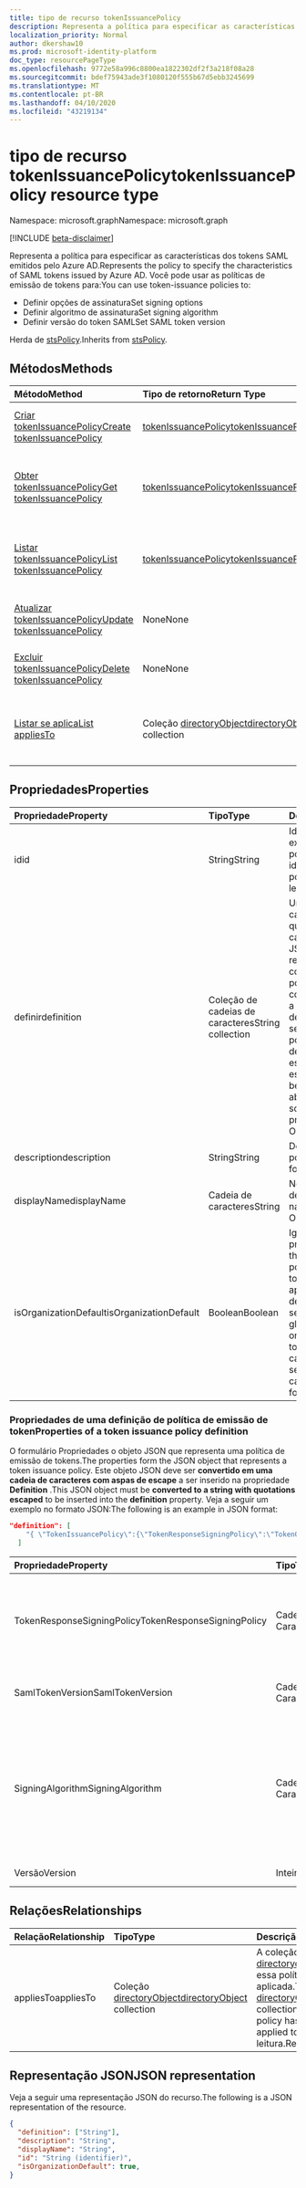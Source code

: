 ```yaml
---
title: tipo de recurso tokenIssuancePolicy
description: Representa a política para especificar as características dos tokens SAML emitidos pelo Azure AD.
localization_priority: Normal
author: dkershaw10
ms.prod: microsoft-identity-platform
doc_type: resourcePageType
ms.openlocfilehash: 9772e58a996c8800ea1822302df2f3a218f08a28
ms.sourcegitcommit: bdef75943ade3f1080120f555b67d5ebb3245699
ms.translationtype: MT
ms.contentlocale: pt-BR
ms.lasthandoff: 04/10/2020
ms.locfileid: "43219134"
---
```

# <a name="tokenissuancepolicy-resource-type"></a><span data-ttu-id="23dd5-103">tipo de recurso tokenIssuancePolicy</span><span class="sxs-lookup"><span data-stu-id="23dd5-103">tokenIssuancePolicy resource type</span></span>

<span data-ttu-id="23dd5-104">Namespace: microsoft.graph</span><span class="sxs-lookup"><span data-stu-id="23dd5-104">Namespace: microsoft.graph</span></span>

[!INCLUDE [beta-disclaimer](../../includes/beta-disclaimer.md)]

<span data-ttu-id="23dd5-105">Representa a política para especificar as características dos tokens SAML emitidos pelo Azure AD.</span><span class="sxs-lookup"><span data-stu-id="23dd5-105">Represents the policy to specify the characteristics of SAML tokens issued by Azure AD.</span></span> <span data-ttu-id="23dd5-106">Você pode usar as políticas de emissão de tokens para:</span><span class="sxs-lookup"><span data-stu-id="23dd5-106">You can use token-issuance policies to:</span></span>

- <span data-ttu-id="23dd5-107">Definir opções de assinatura</span><span class="sxs-lookup"><span data-stu-id="23dd5-107">Set signing options</span></span>
- <span data-ttu-id="23dd5-108">Definir algoritmo de assinatura</span><span class="sxs-lookup"><span data-stu-id="23dd5-108">Set signing algorithm</span></span>
- <span data-ttu-id="23dd5-109">Definir versão do token SAML</span><span class="sxs-lookup"><span data-stu-id="23dd5-109">Set SAML token version</span></span>

<span data-ttu-id="23dd5-110">Herda de [stsPolicy](stsPolicy.md).</span><span class="sxs-lookup"><span data-stu-id="23dd5-110">Inherits from [stsPolicy](stsPolicy.md).</span></span>

## <a name="methods"></a><span data-ttu-id="23dd5-111">Métodos</span><span class="sxs-lookup"><span data-stu-id="23dd5-111">Methods</span></span>

| <span data-ttu-id="23dd5-112">Método</span><span class="sxs-lookup"><span data-stu-id="23dd5-112">Method</span></span>       | <span data-ttu-id="23dd5-113">Tipo de retorno</span><span class="sxs-lookup"><span data-stu-id="23dd5-113">Return Type</span></span> | <span data-ttu-id="23dd5-114">Descrição</span><span class="sxs-lookup"><span data-stu-id="23dd5-114">Description</span></span> |
|:-------------|:------------|:------------|
| [<span data-ttu-id="23dd5-115">Criar tokenIssuancePolicy</span><span class="sxs-lookup"><span data-stu-id="23dd5-115">Create tokenIssuancePolicy</span></span>](../api/tokenissuancepolicy-post-tokenissuancepolicy.md) | [<span data-ttu-id="23dd5-116">tokenIssuancePolicy</span><span class="sxs-lookup"><span data-stu-id="23dd5-116">tokenIssuancePolicy</span></span>](tokenissuancepolicy.md) | <span data-ttu-id="23dd5-117">Criar um objeto tokenIssuancePolicy.</span><span class="sxs-lookup"><span data-stu-id="23dd5-117">Create a tokenIssuancePolicy object.</span></span> |
| [<span data-ttu-id="23dd5-118">Obter tokenIssuancePolicy</span><span class="sxs-lookup"><span data-stu-id="23dd5-118">Get tokenIssuancePolicy</span></span>](../api/tokenissuancepolicy-get.md) | [<span data-ttu-id="23dd5-119">tokenIssuancePolicy</span><span class="sxs-lookup"><span data-stu-id="23dd5-119">tokenIssuancePolicy</span></span>](tokenissuancepolicy.md) | <span data-ttu-id="23dd5-120">Ler propriedades e relações de um objeto tokenIssuancePolicy.</span><span class="sxs-lookup"><span data-stu-id="23dd5-120">Read properties and relationships of a tokenIssuancePolicy object.</span></span> |
| [<span data-ttu-id="23dd5-121">Listar tokenIssuancePolicy</span><span class="sxs-lookup"><span data-stu-id="23dd5-121">List tokenIssuancePolicy</span></span>](../api/tokenissuancepolicy-list.md) | [<span data-ttu-id="23dd5-122">tokenIssuancePolicy</span><span class="sxs-lookup"><span data-stu-id="23dd5-122">tokenIssuancePolicy</span></span>](tokenissuancepolicy.md) | <span data-ttu-id="23dd5-123">Ler propriedades e relações de objetos tokenIssuancePolicy.</span><span class="sxs-lookup"><span data-stu-id="23dd5-123">Read properties and relationships of tokenIssuancePolicy objects.</span></span> |
| [<span data-ttu-id="23dd5-124">Atualizar tokenIssuancePolicy</span><span class="sxs-lookup"><span data-stu-id="23dd5-124">Update tokenIssuancePolicy</span></span>](../api/tokenissuancepolicy-update.md) | <span data-ttu-id="23dd5-125">None</span><span class="sxs-lookup"><span data-stu-id="23dd5-125">None</span></span> | <span data-ttu-id="23dd5-126">Atualizar um objeto tokenIssuancePolicy.</span><span class="sxs-lookup"><span data-stu-id="23dd5-126">Update a tokenIssuancePolicy object.</span></span> |
| [<span data-ttu-id="23dd5-127">Excluir tokenIssuancePolicy</span><span class="sxs-lookup"><span data-stu-id="23dd5-127">Delete tokenIssuancePolicy</span></span>](../api/tokenissuancepolicy-delete.md) | <span data-ttu-id="23dd5-128">None</span><span class="sxs-lookup"><span data-stu-id="23dd5-128">None</span></span> | <span data-ttu-id="23dd5-129">Excluir um objeto tokenIssuancePolicy.</span><span class="sxs-lookup"><span data-stu-id="23dd5-129">Delete a tokenIssuancePolicy object.</span></span> |
| [<span data-ttu-id="23dd5-130">Listar se aplica</span><span class="sxs-lookup"><span data-stu-id="23dd5-130">List appliesTo</span></span>](../api/tokenissuancepolicy-list-appliesto.md) | <span data-ttu-id="23dd5-131">Coleção [directoryObject](directoryobject.md)</span><span class="sxs-lookup"><span data-stu-id="23dd5-131">[directoryObject](directoryobject.md) collection</span></span> | <span data-ttu-id="23dd5-132">Obtenha a lista de directoryObjects à qual essa política foi aplicada.</span><span class="sxs-lookup"><span data-stu-id="23dd5-132">Get the list of directoryObjects that this policy has been applied to.</span></span> |

## <a name="properties"></a><span data-ttu-id="23dd5-133">Propriedades</span><span class="sxs-lookup"><span data-stu-id="23dd5-133">Properties</span></span>

| <span data-ttu-id="23dd5-134">Propriedade</span><span class="sxs-lookup"><span data-stu-id="23dd5-134">Property</span></span>     | <span data-ttu-id="23dd5-135">Tipo</span><span class="sxs-lookup"><span data-stu-id="23dd5-135">Type</span></span>        | <span data-ttu-id="23dd5-136">Descrição</span><span class="sxs-lookup"><span data-stu-id="23dd5-136">Description</span></span> |
|:-------------|:------------|:------------|
|<span data-ttu-id="23dd5-137">id</span><span class="sxs-lookup"><span data-stu-id="23dd5-137">id</span></span>|<span data-ttu-id="23dd5-138">String</span><span class="sxs-lookup"><span data-stu-id="23dd5-138">String</span></span>| <span data-ttu-id="23dd5-139">Identificador exclusivo da política.</span><span class="sxs-lookup"><span data-stu-id="23dd5-139">Unique identifier for this policy.</span></span> <span data-ttu-id="23dd5-140">Somente leitura.</span><span class="sxs-lookup"><span data-stu-id="23dd5-140">Read-only.</span></span>|
|<span data-ttu-id="23dd5-141">definir</span><span class="sxs-lookup"><span data-stu-id="23dd5-141">definition</span></span>|<span data-ttu-id="23dd5-142">Coleção de cadeias de caracteres</span><span class="sxs-lookup"><span data-stu-id="23dd5-142">String collection</span></span>| <span data-ttu-id="23dd5-143">Uma coleção de cadeia de caracteres que contém uma cadeia de caracteres JSON que define as regras e as configurações da política.</span><span class="sxs-lookup"><span data-stu-id="23dd5-143">A string collection containing a JSON string that defines the rules and settings for this policy.</span></span> <span data-ttu-id="23dd5-144">Veja mais detalhes sobre o esquema JSON para esta propriedade.</span><span class="sxs-lookup"><span data-stu-id="23dd5-144">See below for more details about the JSON schema for this property.</span></span> <span data-ttu-id="23dd5-145">Obrigatório.</span><span class="sxs-lookup"><span data-stu-id="23dd5-145">Required.</span></span>|
|<span data-ttu-id="23dd5-146">description</span><span class="sxs-lookup"><span data-stu-id="23dd5-146">description</span></span>|<span data-ttu-id="23dd5-147">String</span><span class="sxs-lookup"><span data-stu-id="23dd5-147">String</span></span>| <span data-ttu-id="23dd5-148">Descrição da política.</span><span class="sxs-lookup"><span data-stu-id="23dd5-148">Description for this policy.</span></span>|
|<span data-ttu-id="23dd5-149">displayName</span><span class="sxs-lookup"><span data-stu-id="23dd5-149">displayName</span></span>|<span data-ttu-id="23dd5-150">Cadeia de caracteres</span><span class="sxs-lookup"><span data-stu-id="23dd5-150">String</span></span>| <span data-ttu-id="23dd5-151">Nome para exibição dessa política.</span><span class="sxs-lookup"><span data-stu-id="23dd5-151">Display name for this policy.</span></span> <span data-ttu-id="23dd5-152">Obrigatório.</span><span class="sxs-lookup"><span data-stu-id="23dd5-152">Required.</span></span>|
|<span data-ttu-id="23dd5-153">isOrganizationDefault</span><span class="sxs-lookup"><span data-stu-id="23dd5-153">isOrganizationDefault</span></span>|<span data-ttu-id="23dd5-154">Boolean</span><span class="sxs-lookup"><span data-stu-id="23dd5-154">Boolean</span></span>|<span data-ttu-id="23dd5-155">Ignore essa propriedade.</span><span class="sxs-lookup"><span data-stu-id="23dd5-155">Ignore this property.</span></span> <span data-ttu-id="23dd5-156">A política de emissão de token só pode ser aplicada a entidades de serviço e não pode ser definida globalmente para a organização.</span><span class="sxs-lookup"><span data-stu-id="23dd5-156">The token-issuance policy can only be applied to service principals and can't be set globally for the organization.</span></span>|


### <a name="properties-of-a-token-issuance-policy-definition"></a><span data-ttu-id="23dd5-157">Propriedades de uma definição de política de emissão de token</span><span class="sxs-lookup"><span data-stu-id="23dd5-157">Properties of a token issuance policy definition</span></span>
<span data-ttu-id="23dd5-158">O formulário Propriedades o objeto JSON que representa uma política de emissão de tokens.</span><span class="sxs-lookup"><span data-stu-id="23dd5-158">The properties form the JSON object that represents a token issuance policy.</span></span> <span data-ttu-id="23dd5-159">Este objeto JSON deve ser **convertido em uma cadeia de caracteres com aspas de escape** a ser inserido na propriedade **Definition** .</span><span class="sxs-lookup"><span data-stu-id="23dd5-159">This JSON object must be **converted to a string with quotations escaped** to be inserted into the **definition** property.</span></span> <span data-ttu-id="23dd5-160">Veja a seguir um exemplo no formato JSON:</span><span class="sxs-lookup"><span data-stu-id="23dd5-160">The following is an example in JSON format:</span></span>

<!-- {
  "blockType": "ignored"
}-->
``` json
"definition": [
    "{ \"TokenIssuancePolicy\":{\"TokenResponseSigningPolicy\":\"TokenOnly\",\"SamlTokenVersion\":\"1.1\",\"SigningAlgorithm\":\"http://www.w3.org/2001/04/xmldsig-more#rsa-sha256\",\"Version\":1}}"
  ]
```


| <span data-ttu-id="23dd5-161">Propriedade</span><span class="sxs-lookup"><span data-stu-id="23dd5-161">Property</span></span>     | <span data-ttu-id="23dd5-162">Tipo</span><span class="sxs-lookup"><span data-stu-id="23dd5-162">Type</span></span>   |<span data-ttu-id="23dd5-163">Descrição</span><span class="sxs-lookup"><span data-stu-id="23dd5-163">Description</span></span>|
|:---------------|:--------|:----------|
|<span data-ttu-id="23dd5-164">TokenResponseSigningPolicy</span><span class="sxs-lookup"><span data-stu-id="23dd5-164">TokenResponseSigningPolicy</span></span>|<span data-ttu-id="23dd5-165">Cadeia de Caracteres</span><span class="sxs-lookup"><span data-stu-id="23dd5-165">String</span></span>|<span data-ttu-id="23dd5-166">Representa as opções de assinatura de certificado disponíveis no Azure AD.</span><span class="sxs-lookup"><span data-stu-id="23dd5-166">Represents the certificate signing options available in Azure AD.</span></span> <span data-ttu-id="23dd5-167">Os valores com suporte `ResponseOnly`são `TokenOnly`: `ResponseAndToken`,,.</span><span class="sxs-lookup"><span data-stu-id="23dd5-167">Supported values are: `ResponseOnly`, `TokenOnly`, `ResponseAndToken`.</span></span>  |
|<span data-ttu-id="23dd5-168">SamlTokenVersion</span><span class="sxs-lookup"><span data-stu-id="23dd5-168">SamlTokenVersion</span></span>|<span data-ttu-id="23dd5-169">Cadeia de Caracteres</span><span class="sxs-lookup"><span data-stu-id="23dd5-169">String</span></span>|<span data-ttu-id="23dd5-170">Versão do token SAML.</span><span class="sxs-lookup"><span data-stu-id="23dd5-170">Version of the SAML token.</span></span> <span data-ttu-id="23dd5-171">Os valores com suporte `1.1`são `2.0`:,.</span><span class="sxs-lookup"><span data-stu-id="23dd5-171">Supported values are: `1.1`, `2.0`.</span></span> |
|<span data-ttu-id="23dd5-172">SigningAlgorithm</span><span class="sxs-lookup"><span data-stu-id="23dd5-172">SigningAlgorithm</span></span>|<span data-ttu-id="23dd5-173">Cadeia de Caracteres</span><span class="sxs-lookup"><span data-stu-id="23dd5-173">String</span></span>|<span data-ttu-id="23dd5-174">Algoritmo de assinatura usado pelo Azure AD para assinar o token SAML.</span><span class="sxs-lookup"><span data-stu-id="23dd5-174">Signing algorithm use by Azure AD to sign the SAML token.</span></span> <span data-ttu-id="23dd5-175">Os valores com suporte `http://www.w3.org/2001/04/xmldsig-more#rsa-sha256`são `http://www.w3.org/2000/09/xmldsig#rsa-sha1`:,.</span><span class="sxs-lookup"><span data-stu-id="23dd5-175">Supported values are: `http://www.w3.org/2001/04/xmldsig-more#rsa-sha256`, `http://www.w3.org/2000/09/xmldsig#rsa-sha1`.</span></span>|
|<span data-ttu-id="23dd5-176">Versão</span><span class="sxs-lookup"><span data-stu-id="23dd5-176">Version</span></span>|<span data-ttu-id="23dd5-177">Inteiro</span><span class="sxs-lookup"><span data-stu-id="23dd5-177">Integer</span></span>|<span data-ttu-id="23dd5-178">Defina o valor 1.</span><span class="sxs-lookup"><span data-stu-id="23dd5-178">Set value of 1.</span></span> <span data-ttu-id="23dd5-179">Obrigatório.</span><span class="sxs-lookup"><span data-stu-id="23dd5-179">Required.</span></span>|


## <a name="relationships"></a><span data-ttu-id="23dd5-180">Relações</span><span class="sxs-lookup"><span data-stu-id="23dd5-180">Relationships</span></span>

| <span data-ttu-id="23dd5-181">Relação</span><span class="sxs-lookup"><span data-stu-id="23dd5-181">Relationship</span></span> | <span data-ttu-id="23dd5-182">Tipo</span><span class="sxs-lookup"><span data-stu-id="23dd5-182">Type</span></span>        | <span data-ttu-id="23dd5-183">Descrição</span><span class="sxs-lookup"><span data-stu-id="23dd5-183">Description</span></span> |
|:-------------|:------------|:------------|
|<span data-ttu-id="23dd5-184">appliesTo</span><span class="sxs-lookup"><span data-stu-id="23dd5-184">appliesTo</span></span>|<span data-ttu-id="23dd5-185">Coleção [directoryObject](directoryobject.md)</span><span class="sxs-lookup"><span data-stu-id="23dd5-185">[directoryObject](directoryobject.md) collection</span></span>| <span data-ttu-id="23dd5-186">A coleção [directoryobject](directoryObject.md) à qual essa política foi aplicada.</span><span class="sxs-lookup"><span data-stu-id="23dd5-186">The [directoryObject](directoryObject.md) collection that this policy has been applied to.</span></span> <span data-ttu-id="23dd5-187">Somente leitura.</span><span class="sxs-lookup"><span data-stu-id="23dd5-187">Read-only.</span></span>|

## <a name="json-representation"></a><span data-ttu-id="23dd5-188">Representação JSON</span><span class="sxs-lookup"><span data-stu-id="23dd5-188">JSON representation</span></span>

<span data-ttu-id="23dd5-189">Veja a seguir uma representação JSON do recurso.</span><span class="sxs-lookup"><span data-stu-id="23dd5-189">The following is a JSON representation of the resource.</span></span>

<!-- {
  "blockType": "resource",
  "optionalProperties": [

  ],
  "@odata.type": "microsoft.graph.tokenIssuancePolicy",
  "baseType": "",
  "keyProperty": "id"
}-->

```json
{
  "definition": ["String"],
  "description": "String",
  "displayName": "String",
  "id": "String (identifier)",
  "isOrganizationDefault": true,
}
```

<!-- uuid: 16cd6b66-4b1a-43a1-adaf-3a886856ed98
2019-02-04 14:57:30 UTC -->
<!-- {
  "type": "#page.annotation",
  "description": "tokenIssuancePolicy resource",
  "keywords": "",
  "section": "documentation",
  "tocPath": ""
}-->
